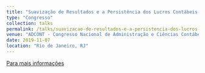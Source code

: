 ```yaml
---
title: "Suavização de Resultados e a Persistência dos Lucros Contábeis: Uma Análise Contemporânea no Mercado de Capitais Brasileiro"
type: "Congresso"
collection: talks
permalink: /talks/suavizacao-de-resultados-e-a-persistencia-dos-lucros-contabeis:-uma-analise-contemporanea-no-mercado-de-capitais-brasileiro
venue: "ADCONT - Congresso Nacional de Administração e Ciências Contábeis / III EMAN Brasil: Environmental and Sustainability Management Accounting Network Brasil / Regional Americas"
date: 2019-11-07
location: "Rio de Janeiro, RJ"
---
```


[Para mais informações](http://adcont.net/index.php/adcont/adcont2019/paper/view/3600/1020)


